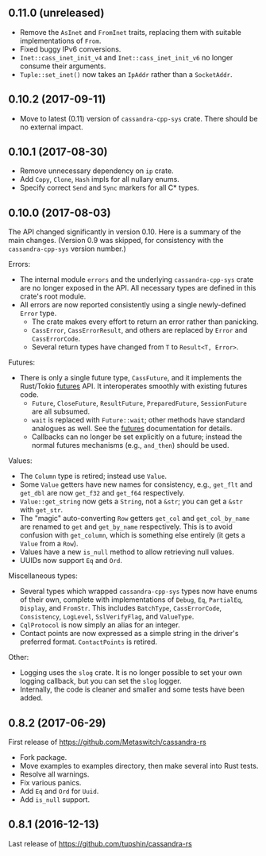 ## 0.11.0 (unreleased)

* Remove the `AsInet` and `FromInet` traits, replacing them with suitable implementations of `From`.
* Fixed buggy IPv6 conversions.
* `Inet::cass_inet_init_v4` and `Inet::cass_inet_init_v6` no longer consume their arguments.
* `Tuple::set_inet()` now takes an `IpAddr` rather than a `SocketAddr`.

## 0.10.2 (2017-09-11)

* Move to latest (0.11) version of `cassandra-cpp-sys` crate.
  There should be no external impact.


## 0.10.1 (2017-08-30)

* Remove unnecessary dependency on `ip` crate.
* Add `Copy`, `Clone`, `Hash` impls for all nullary enums.
* Specify correct `Send` and `Sync` markers for all C* types.


## 0.10.0 (2017-08-03)

The API changed significantly in version 0.10. Here is a summary of the main changes.
(Version 0.9 was skipped, for consistency with the `cassandra-cpp-sys` version number.)

Errors:

* The internal module `errors` and the underlying `cassandra-cpp-sys` crate are
  no longer exposed in the API.
  All necessary types are defined in this crate's root module.
* All errors are now reported consistently using a single newly-defined `Error` type.
  * The crate makes every effort to return an error rather than panicking.
  * `CassError`, `CassErrorResult`, and others are replaced by `Error` and
  `CassErrorCode`.
  * Several return types have changed from `T` to `Result<T, Error>`.

Futures:

* There is only a single future type, `CassFuture`, and it implements the
  Rust/Tokio [futures](https://docs.rs/futures) API. It interoperates smoothly
  with existing futures code.
  * `Future`, `CloseFuture`, `ResultFuture`, `PreparedFuture`, `SessionFuture`
    are all subsumed.
  * `wait` is replaced with `Future::wait`; other methods have standard analogues
    as well. See the [futures]((https://docs.rs/futures)) documentation for details.
  * Callbacks can no longer be set explicitly on a future; instead the normal
    futures mechanisms (e.g., `and_then`) should be used.

Values:

* The `Column` type is retired; instead use `Value`.
* Some `Value` getters have new names for consistency, e.g.,
  `get_flt` and `get_dbl` are now `get_f32` and `get_f64` respectively.
* `Value::get_string` now gets a `String`, not a `&str`; you can get a `&str` with `get_str`.
* The "magic" auto-converting `Row` getters `get_col` and `get_col_by_name` are renamed
  to `get` and `get_by_name` respectively. This is to avoid confusion with `get_column`, which is
  something else entirely (it gets a `Value` from a `Row`).
* Values have a new `is_null` method to allow retrieving null values.
* UUIDs now support `Eq` and `Ord`.

Miscellaneous types:

* Several types which wrapped `cassandra-cpp-sys` types now have enums of their
  own, complete with implementations of `Debug`, `Eq`, `PartialEq`, `Display`,
  and `FromStr`. This includes `BatchType`, `CassErrorCode`, `Consistency`,
  `LogLevel`, `SslVerifyFlag`, and `ValueType`.
* `CqlProtocol` is now simply an alias for an integer.
* Contact points are now expressed as a simple string in the driver's preferred format.
  `ContactPoints` is retired.

Other:

* Logging uses the `slog` crate. It is no longer possible to set your own logging
  callback, but you can set the `slog` logger.
* Internally, the code is cleaner and smaller and some tests have been added.


## 0.8.2 (2017-06-29)

First release of https://github.com/Metaswitch/cassandra-rs

* Fork package.
* Move examples to examples directory, then make several into Rust tests.
* Resolve all warnings.
* Fix various panics.
* Add `Eq` and `Ord` for `Uuid`.
* Add `is_null` support.


## 0.8.1 (2016-12-13)

Last release of https://github.com/tupshin/cassandra-rs
